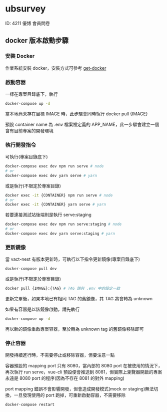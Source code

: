# ubsurvey

ID: 4211 優博 會員問卷

## docker 版本啟動步驟

### 安裝 Docker

作業系統安裝 docker，安裝方式可參考 [get-docker](https://docs.docker.com/get-docker/)

### 啟動容器

一樣在專案目錄底下，執行

```bash
docker-compose up -d
```

當本地尚未存在目標 IMAGE 時，此步驟會同時執行 docker pull {IMAGE}

預設 container name 為 .env 檔案裡定義的 APP_NAME，此一步驟會建立一個含有目前專案的開發環境

### 執行開發指令

可執行(專案目錄底下)

```bash
docker-compose exec dev npm run serve # node
# or
docker-compose exec dev yarn serve # yarn
```

或是執行(不限定於專案目錄)

```bash
docker exec -it {CONTAINER} npm run serve # node
# or
docker exec -it {CONTAINER} yarn serve # yarn
```

若要連接測試站後端則是執行 serve:staging

```bash
docker-compose exec dev npm run serve:staging # node
# or
docker-compose exec dev yarn serve:staging # yarn
```

### 更新鏡像

當 vact-nest 有版本更新時，可執行以下指令更新鏡像(專案目錄底下)

```bash
docker-compose pull dev
```

或是執行(不限定於專案目錄)

```bash
docker pull {IMAGE}:{TAG} # TAG 請與 .env 中的設定一致
```

更新完畢後，如果本地已有相同 TAG 的舊鏡像，其 TAG 將會轉為 unknown

如果有容器是以該鏡像啟動，請先執行

```bash
docker-compose up -d
```

再以新的鏡像重啟專案容器，至於轉為 unknown tag 的舊鏡像移除即可

### 停止容器

開發持續進行時，不需要停止或移除容器，但要注意一點

容器預設的 mapping port 只有 8080，當內部的 8080 port 在被使用的情況下，再次執行 run serve，vue-cli 預設便會推送到 8081，但實際上瀏覽器開啟的專案永遠是 8080 port 的程序(因為不存在 8081 的對外 mapping)

port mapping 錯誤不會影響開發，但會造成開發模式(mock or staging)無法切換，一旦發現使用的 port 跑掉，可重新啟動容器，不需要移除

```bash
docker-compose restart

```
